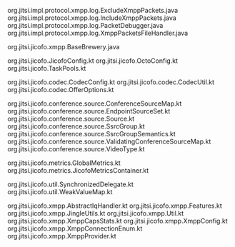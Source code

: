 
org.jitsi.impl.protocol.xmpp.log.ExcludeXmppPackets.java
org.jitsi.impl.protocol.xmpp.log.IncludeXmppPackets.java
org.jitsi.impl.protocol.xmpp.log.PacketDebugger.java
org.jitsi.impl.protocol.xmpp.log.XmppPacketsFileHandler.java

org.jitsi.jicofo.xmpp.BaseBrewery.java

org.jitsi.jicofo.JicofoConfig.kt
org.jitsi.jicofo.OctoConfig.kt
org.jitsi.jicofo.TaskPools.kt

org.jitsi.jicofo.codec.CodecConfig.kt
org.jitsi.jicofo.codec.CodecUtil.kt
org.jitsi.jicofo.codec.OfferOptions.kt

org.jitsi.jicofo.conference.source.ConferenceSourceMap.kt
org.jitsi.jicofo.conference.source.EndpointSourceSet.kt
org.jitsi.jicofo.conference.source.Source.kt
org.jitsi.jicofo.conference.source.SsrcGroup.kt
org.jitsi.jicofo.conference.source.SsrcGroupSemantics.kt
org.jitsi.jicofo.conference.source.ValidatingConferenceSourceMap.kt
org.jitsi.jicofo.conference.source.VideoType.kt

org.jitsi.jicofo.metrics.GlobalMetrics.kt
org.jitsi.jicofo.metrics.JicofoMetricsContainer.kt

org.jitsi.jicofo.util.SynchronizedDelegate.kt
org.jitsi.jicofo.util.WeakValueMap.kt

org.jitsi.jicofo.xmpp.AbstractIqHandler.kt
org.jitsi.jicofo.xmpp.Features.kt
org.jitsi.jicofo.xmpp.JingleUtils.kt
org.jitsi.jicofo.xmpp.Util.kt
org.jitsi.jicofo.xmpp.XmppCapsStats.kt
org.jitsi.jicofo.xmpp.XmppConfig.kt
org.jitsi.jicofo.xmpp.XmppConnectionEnum.kt
org.jitsi.jicofo.xmpp.XmppProvider.kt


